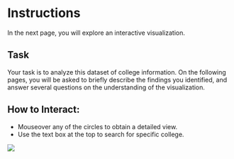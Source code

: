 # Instructions

In the next page, you will explore an interactive visualization. 

## Task

Your task is to analyze this dataset of college information. 
On the following pages, you will be asked to briefly describe the findings you identified, 
and answer several questions on the understanding of the visualization.


## How to Interact:

- Mouseover any of the circles to obtain a detailed view.
- Use the text box at the top to search for specific college.


<img src="./assets/foresight-college.gif" style="max-width:800px">
